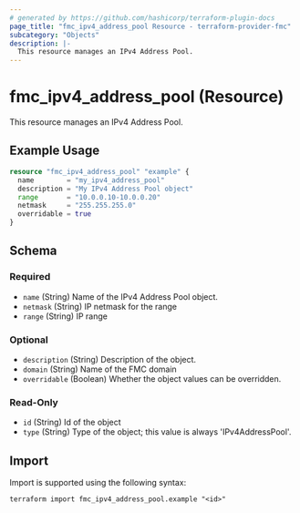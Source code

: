 ```yaml
---
# generated by https://github.com/hashicorp/terraform-plugin-docs
page_title: "fmc_ipv4_address_pool Resource - terraform-provider-fmc"
subcategory: "Objects"
description: |-
  This resource manages an IPv4 Address Pool.
---
```


# fmc_ipv4_address_pool (Resource)

This resource manages an IPv4 Address Pool.

## Example Usage

```terraform
resource "fmc_ipv4_address_pool" "example" {
  name        = "my_ipv4_address_pool"
  description = "My IPv4 Address Pool object"
  range       = "10.0.0.10-10.0.0.20"
  netmask     = "255.255.255.0"
  overridable = true
}
```

<!-- schema generated by tfplugindocs -->
## Schema

### Required

- `name` (String) Name of the IPv4 Address Pool object.
- `netmask` (String) IP netmask for the range
- `range` (String) IP range

### Optional

- `description` (String) Description of the object.
- `domain` (String) Name of the FMC domain
- `overridable` (Boolean) Whether the object values can be overridden.

### Read-Only

- `id` (String) Id of the object
- `type` (String) Type of the object; this value is always 'IPv4AddressPool'.

## Import

Import is supported using the following syntax:

```shell
terraform import fmc_ipv4_address_pool.example "<id>"
```
